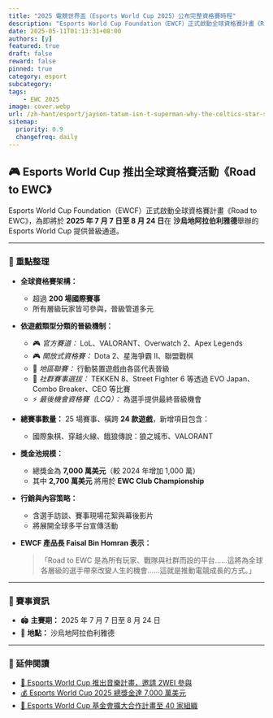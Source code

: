 ```yaml
---
title: "2025 電競世界盃（Esports World Cup 2025）公布完整資格賽時程"
description: "Esports World Cup Foundation（EWCF）正式啟動全球資格賽計畫《Road to EWC》，為即將於 2025 年 7 月 7 日至 8 月 24 日在 沙烏地阿拉伯利雅德舉辦的 Esports World Cup 提供晉級通道。"
date: 2025-05-11T01:13:31+08:00
authors: [y]
featured: true
draft: false
reward: false
pinned: true
category: esport
subcategory: 
tags:
    - EWC 2025
image: cover.webp
url: /zh-hant/esport/jayson-tatum-isn-t-superman-why-the-celtics-star-struggles-in-clutch-moments
sitemap:
  priority: 0.9
  changefreq: daily
---
```

## 🎮 Esports World Cup 推出全球資格賽活動《Road to EWC》

Esports World Cup Foundation（EWCF）正式啟動全球資格賽計畫《Road to EWC》，為即將於 **2025 年 7 月 7 日至 8 月 24 日**在 **沙烏地阿拉伯利雅德**舉辦的 Esports World Cup 提供晉級通道。

---

### 🔑 重點整理

- **全球資格賽架構：**
  - 超過 **200 場國際賽事**
  - 所有層級玩家皆可參與，晉級管道多元

- **依遊戲類型分類的晉級機制：**
  - 🎮 *官方賽道：* LoL、VALORANT、Overwatch 2、Apex Legends  
  - 🎮 *開放式資格賽：* Dota 2、星海爭霸 II、聯盟戰棋  
  - 📱 *地區聯賽：* 行動裝置遊戲由各區代表晉級  
  - 🥊 *社群賽事選拔：* TEKKEN 8、Street Fighter 6 等透過 EVO Japan、Combo Breaker、CEO 等比賽  
  - ⚡ *最後機會資格賽（LCQ）：* 為選手提供最終晉級機會

- **總賽事數量：** 25 場賽事、橫跨 **24 款遊戲**，新增項目包含：  
  - 國際象棋、穿越火線、餓狼傳說：狼之城市、VALORANT

- **獎金池規模：**
  - 總獎金為 **7,000 萬美元**（較 2024 年增加 1,000 萬）  
  - 其中 **2,700 萬美元** 將用於 **EWC Club Championship**

- **行銷與內容策略：**
  - 含選手訪談、賽事現場花絮與幕後影片  
  - 將展開全球多平台宣傳活動

- **EWCF 產品長 Faisal Bin Homran 表示：**  
  > 「Road to EWC 是為所有玩家、戰隊與社群而設的平台……這將為全球各層級的選手帶來改變人生的機會……這就是推動電競成長的方式。」

---

### 📅 賽事資訊

- 🏟️ **主賽期：** 2025 年 7 月 7 日至 8 月 24 日  
- 📍 **地點：** 沙烏地阿拉伯利雅德  

---

### 🔗 延伸閱讀

- [🎵 Esports World Cup 推出音樂計畫，邀請 2WEI 參與](https://esportsinsider.com/2025/04/esports-world-cup-launches-new-music-initiative-featuring-2wei)  
- [💰 Esports World Cup 2025 總獎金達 7,000 萬美元](https://esportsinsider.com/2025/04/esports-world-cup-2025-prize-pool)  
- [🤝 Esports World Cup 基金會擴大合作計畫至 40 家組織](https://esportsinsider.com/2024/12/esports-world-cup-foundation-partner-team-expansion)